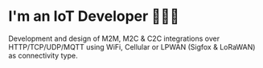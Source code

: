 # I'm an IoT Developer 👩🏼‍💻

Development and design of M2M, M2C & C2C integrations over HTTP/TCP/UDP/MQTT 
using WiFi, Cellular or LPWAN (Sigfox & LoRaWAN) as connectivity type.
